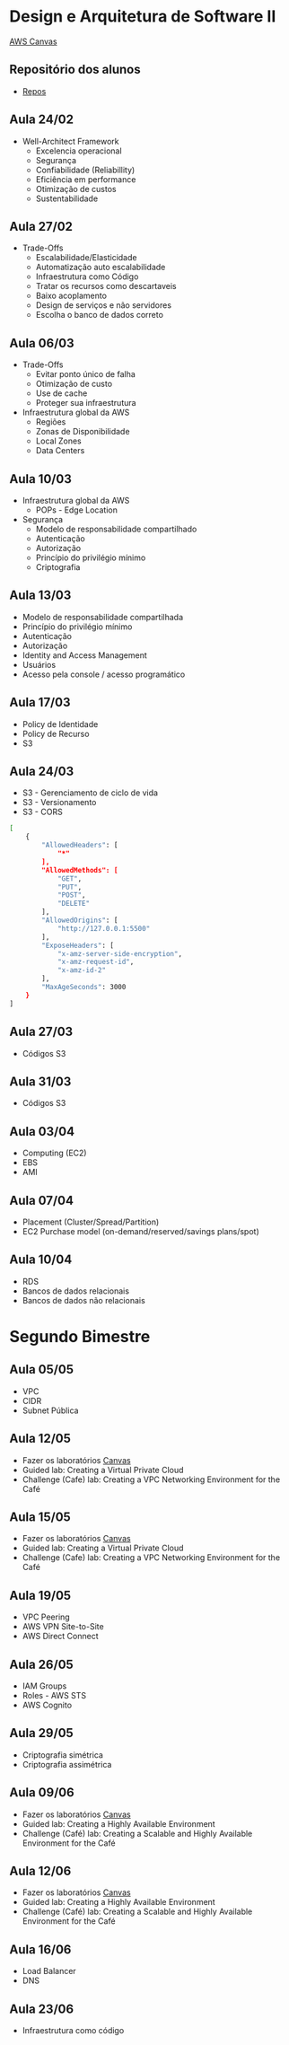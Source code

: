 # Design e Arquitetura de Software II

[AWS Canvas](https://awsacademy.instructure.com/courses/113113)

## Repositório dos alunos
- [Repos](https://gist.github.com/901f02fd5f852b62abab10b5fb2d6328.git)

## Aula 24/02
- Well-Architect Framework
  - Excelencia operacional
  - Segurança
  - Confiabilidade (Reliabillity)
  - Eficiência em performance
  - Otimização de custos
  - Sustentabilidade

## Aula 27/02
- Trade-Offs
  - Escalabilidade/Elasticidade
  - Automatização auto escalabilidade
  - Infraestrutura como Código
  - Tratar os recursos como descartaveis
  - Baixo acoplamento
  - Design de serviços e não servidores
  - Escolha o banco de dados correto

## Aula 06/03
- Trade-Offs
  - Evitar ponto único de falha
  - Otimização de custo
  - Use de cache
  - Proteger sua infraestrutura
- Infraestrutura global da AWS
  - Regiões
  - Zonas de Disponibilidade
  - Local Zones
  - Data Centers

## Aula 10/03
- Infraestrutura global da AWS
  - POPs - Edge Location
- Segurança
  - Modelo de responsabilidade compartilhado
  - Autenticação
  - Autorização
  - Princípio do privilégio mínimo
  - Criptografia

## Aula 13/03
- Modelo de responsabilidade compartilhada
- Princípio do privilégio mínimo
- Autenticação
- Autorização
- Identity and Access Management
- Usuários
- Acesso pela console / acesso programático

## Aula 17/03
- Policy de Identidade
- Policy de Recurso
- S3

## Aula 24/03
- S3 - Gerenciamento de ciclo de vida
- S3 - Versionamento
- S3 - CORS

```bash
[
    {
        "AllowedHeaders": [
            "*"
        ],
        "AllowedMethods": [
            "GET",
            "PUT",
            "POST",
            "DELETE"
        ],
        "AllowedOrigins": [
            "http://127.0.0.1:5500"
        ],
        "ExposeHeaders": [
            "x-amz-server-side-encryption",
            "x-amz-request-id",
            "x-amz-id-2"
        ],
        "MaxAgeSeconds": 3000
    }
]
```

## Aula 27/03
- Códigos S3

## Aula 31/03
- Códigos S3

## Aula 03/04
- Computing (EC2)
- EBS
- AMI

## Aula 07/04
- Placement (Cluster/Spread/Partition)
- EC2 Purchase model (on-demand/reserved/savings plans/spot)

## Aula 10/04
- RDS
- Bancos de dados relacionais
- Bancos de dados não relacionais

# Segundo Bimestre

## Aula 05/05
- VPC
- CIDR
- Subnet Pública

## Aula 12/05
- Fazer os laboratórios [Canvas](https://awsacademy.instructure.com/courses/113113)
- Guided lab: Creating a Virtual Private Cloud
- Challenge (Cafe) lab: Creating a VPC Networking Environment for the Café

## Aula 15/05
- Fazer os laboratórios [Canvas](https://awsacademy.instructure.com/courses/113113)
- Guided lab: Creating a Virtual Private Cloud
- Challenge (Cafe) lab: Creating a VPC Networking Environment for the Café

## Aula 19/05
- VPC Peering
- AWS VPN Site-to-Site
- AWS Direct Connect

## Aula 26/05
- IAM Groups
- Roles - AWS STS
- AWS Cognito

## Aula 29/05
- Criptografia simétrica
- Criptografia assimétrica

## Aula 09/06
- Fazer os laboratórios [Canvas](https://awsacademy.instructure.com/courses/113113)
- Guided lab: Creating a Highly Available Environment
- Challenge (Café) lab: Creating a Scalable and Highly Available Environment for the Café

## Aula 12/06
- Fazer os laboratórios [Canvas](https://awsacademy.instructure.com/courses/113113)
- Guided lab: Creating a Highly Available Environment
- Challenge (Café) lab: Creating a Scalable and Highly Available Environment for the Café

## Aula 16/06
- Load Balancer
- DNS

## Aula 23/06
- Infraestrutura como código

